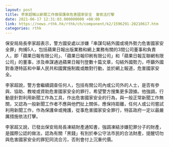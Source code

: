 ```yaml
---
layout: post
title: 李家超稱以新聞工作做保護傘危害國家安全　會依法打擊
date: 2021-06-17 12:31:03.000000000 +08:00
link: https://news.rthk.hk/rthk/ch/component/k2/1596291-20210617.htm
categories: rthk
---
```


保安局局長李家超表示，警方國安處以涉嫌「串謀勾結外國或境外勢力危害國家安全罪」拘捕5人，包括蘋果日報出版業務和網上業務有關的3間公司董事和負責人，即「蘋果日報有限公司」、「蘋果日報印刷有限公司」和「蘋果日報互聯網有限公司」的董事，涉及串謀通過蘋果日報刊登數十篇文章，勾結外國勢力，呼籲外國對香港特區和中華人民共和國實施制裁或敵對行動，並於網上報道，危害國家安全。

李家超說，警方會繼續調查任何人，包括有關公司內或公司外的人士，是否有參與、協助、教唆或資助危害國家安全的罪行，希望警方搜集更多證據。他強調，行動是針對利用新聞工作為工具，作出危害國家安全的行為，與一般正常新聞工作無關，又認為一般新聞工作者不應與他們扯上關係，應保持距離，任何人或公司嘗試利用新聞工作，作為保護傘或掩護，從事危害國家安全罪行，特區政府一定以最嚴厲措施依法打擊。 

李家超又說，已發出保安局局長凍結財產通知書，強調凍結涉嫌犯罪分子的財產，是國際公認的做法，認為有關「黑錢」有別於奉公守法市民的合法財產，提醒切勿與危害國家安全的罪犯同流合污，否則會付上沉重代價。
